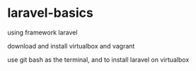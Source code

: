 # laravel-basics
using framework laravel

download and install virtualbox and vagrant

use git bash as the terminal, and to install laravel on virtualbox
